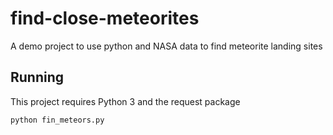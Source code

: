 # find-close-meteorites
A demo project to use python and NASA data to find meteorite landing sites

## Running

This project requires Python 3 and the request package

`python fin_meteors.py`